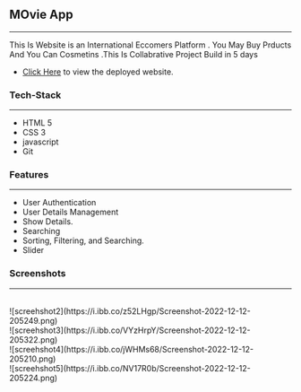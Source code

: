 ## MOvie App
---
<p>
This Is Website is an International Eccomers Platform . You May Buy Prducts And You Can Cosmetins .This Is Collabrative  Project Build in 5 days
</p>

* [Click Here](https://elegant-sprite-192e51.netlify.app/ "Movie App") to view the deployed website.

### Tech-Stack
___

* HTML 5
* CSS 3
* javascript
* Git

### Features
___
* User Authentication
* User Details Management 
* Show Details.
* Searching
* Sorting, Filtering, and Searching.
* Slider

### Screenshots
___

<br/>
![screehshot2](https://i.ibb.co/z52LHgp/Screenshot-2022-12-12-205249.png)
<br/>
![screehshot3](https://i.ibb.co/VYzHrpY/Screenshot-2022-12-12-205322.png)
<br/>
![screehshot4](https://i.ibb.co/jWHMs68/Screenshot-2022-12-12-205210.png)
<br/>
![screehshot5](https://i.ibb.co/NV17R0b/Screenshot-2022-12-12-205224.png)
